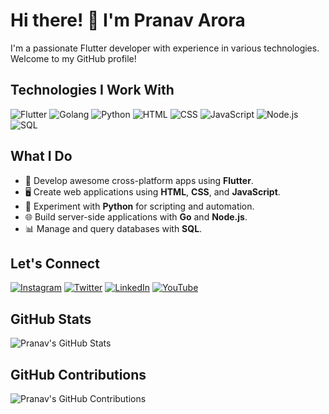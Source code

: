 # Hi there! 👋 I'm Pranav Arora

I'm a passionate Flutter developer with experience in various technologies. Welcome to my GitHub profile!

## Technologies I Work With

<p align="left">
  <img src="https://img.shields.io/badge/Flutter-02569B?style=flat&logo=flutter&logoColor=white" alt="Flutter">
  <img src="https://img.shields.io/badge/Go-00ADD8?style=flat&logo=go&logoColor=white" alt="Golang">
  <img src="https://img.shields.io/badge/Python-3776AB?style=flat&logo=python&logoColor=white" alt="Python">
  <img src="https://img.shields.io/badge/HTML-E34F26?style=flat&logo=html5&logoColor=white" alt="HTML">
  <img src="https://img.shields.io/badge/CSS-1572B6?style=flat&logo=css3&logoColor=white" alt="CSS">
  <img src="https://img.shields.io/badge/JavaScript-F7DF1E?style=flat&logo=javascript&logoColor=black" alt="JavaScript">
  <img src="https://img.shields.io/badge/Node.js-339933?style=flat&logo=node.js&logoColor=white" alt="Node.js">
  <img src="https://img.shields.io/badge/SQL-003B57?style=flat&logo=sql&logoColor=white" alt="SQL">
</p>

## What I Do

- 🚀 Develop awesome cross-platform apps using **Flutter**.
- 🖥️ Create web applications using **HTML**, **CSS**, and **JavaScript**.
- 🐍 Experiment with **Python** for scripting and automation.
- 🌐 Build server-side applications with **Go** and **Node.js**.
- 📊 Manage and query databases with **SQL**.

## Let's Connect

[<img src="https://img.shields.io/badge/Instagram-E4405F?style=for-the-badge&logo=instagram&logoColor=white" alt="Instagram">](https://www.instagram.com/primalpranav/)
[<img src="https://img.shields.io/badge/Twitter-1DA1F2?style=for-the-badge&logo=twitter&logoColor=white" alt="Twitter">](https://twitter.com/pranavintech)
[<img src="https://img.shields.io/badge/LinkedIn-0077B5?style=for-the-badge&logo=linkedin&logoColor=white" alt="LinkedIn">](https://www.linkedin.com/in/pranav-arora-440099221/)
[<img src="https://img.shields.io/badge/YouTube-FF0000?style=for-the-badge&logo=youtube&logoColor=white" alt="YouTube">](https://youtube.com/@primalpranav)

## GitHub Stats

![Pranav's GitHub Stats](https://github-readme-stats.vercel.app/api?username=pranav-arora&show_icons=true&theme=dark)

## GitHub Contributions

![Pranav's GitHub Contributions](https://github-readme-streak-stats.herokuapp.com/?user=pranav-arora&theme=dark)
